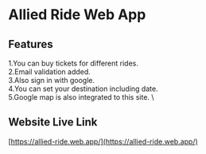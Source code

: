 # Allied Ride Web App
## Features
1.You can buy tickets for different rides. \
2.Email validation added. \
3.Also sign in with google. \
4.You can set your destination including date. \
5.Google map is also integrated to this site. \

## Website Live Link
[https://allied-ride.web.app/](https://allied-ride.web.app/)
